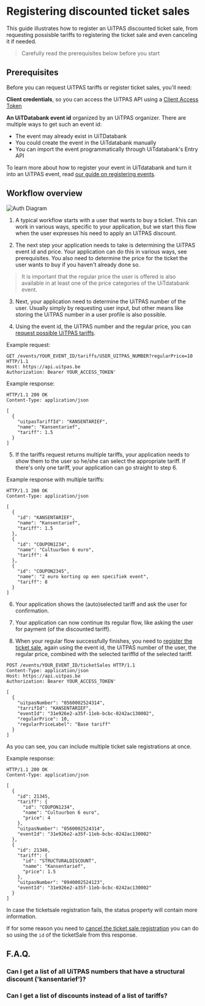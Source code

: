 # Registering discounted ticket sales

This guide illustrates how to register an UiTPAS discounted ticket sale, from requesting possisble tariffs to registering the ticket sale and even canceling it if needed.

<!-- theme: warning -->

> Carefully read the prerequisites below before you start

## Prerequisites

Before you can request UiTPAS tariffs or register ticket sales, you'll need:

**Client credentials**, so you can access the UiTPAS API using a [Client Access Token](https://publiq.stoplight.io/docs/authentication/docs/Authentication-methods/Client-access-token.md)

**An UiTDatabank event id** organized by an UiTPAS organizer. There are multiple ways to get such an event id:

  * The event may already exist in UiTDatabank
  * You could create the event in the UiTdatabank manually 
  * You can import the event programmatically through UiTdatabank's Entry API

To learn more about how to register your event in UiTdatabank and turn it into an UiTPAS event, read [our guide on  registering events](/docs/Guides/Registering-events.md).


## Workflow overview

![Auth Diagram](https://acc.uitid.be/api/uitpas-ticketsale-flow.png)

1. A typical workflow starts with a user that wants to buy a ticket. This can work in various ways, specific to your application, but we start this flow when the user expresses his need to apply an UiTPAS discount.

2. The next step your application needs to take is determining the UiTPAS event id and price. Your application can do this in various ways, see prerequisites. You also need to determine the price for the ticket the user wants to buy if you haven't already done so. 

> It is important that the regular price the user is offered is also available in at least one of the price categories of the UiTdatabank event.

3. Next, your application need to determine the UiTPAS number of the user. Usually simply by requesting user input, but other means like storing the UiTPAS number in a user profile is also possible.

4. Using the event id, the UiTPAS number and the regular price, you can [request possible UiTPAS tariffs](/docs/uitpas/reference/UiTPAS.v2.json/paths/~1tariffs/get).

Example request:

```http
GET /events/YOUR_EVENT_ID/tariffs/USER_UITPAS_NUMBER?regularPrice=10 HTTP/1.1
Host: https://api.uitpas.be
Authorization: Bearer YOUR_ACCESS_TOKEN'
```

Example response:

```http
HTTP/1.1 200 OK
Content-Type: application/json

[
  {
    "uitpasTariffId": "KANSENTARIEF",
    "name": "Kansentarief",
    "tariff": 1.5
  }
]
```

5. If the tariffs request returns multiple tariffs, your application needs to show them to the user so he/she can select the appropriate tariff. If there's only one tariff, your application can go straight to step 6.

Example response with multiple tariffs:

```http
HTTP/1.1 200 OK
Content-Type: application/json

[
  {
    "id": "KANSENTARIEF",
    "name": "Kansentarief",
    "tariff": 1.5
  },
  {
    "id": "COUPON1234",
    "name": "Cultuurbon 6 euro",
    "tariff": 4
  },
  {
    "id": "COUPON2345",
    "name": "2 euro korting op een specifiek event",
    "tariff": 8
  }
]
```


6. Your application shows the (auto)selected tariff and ask the user for confirmation. 

7. Your application can now continue its regular flow, like asking the user for payment (of the discounted tariff).

8. When your regular flow successfully finishes, you need to [register the ticket sale](/docs/uitpas/reference/UiTPAS.v2.json/paths/~1ticketSales/post), again using the event id, the UiTPAS number of the user, the regular price, combined with the selected tariffId of the selected tariff.


```http
POST /events/YOUR_EVENT_ID/ticketSales HTTP/1.1
Content-Type: application/json
Host: https://api.uitpas.be
Authorization: Bearer YOUR_ACCESS_TOKEN'

[
  {
    "uitpasNumber": "0560002524314",
    "tarrifId": "KANSENTARIEF",
    "eventId": "31e926e2-a35f-11eb-bcbc-0242ac130002",
    "regularPrice": 10,
    "regularPriceLabel": "Base tariff"
  }
]
```

As you can see, you can include multiple ticket sale registrations at once.

Example response:
```http
HTTP/1.1 200 OK
Content-Type: application/json

[
  {
    "id": 21345,
    "tariff": {
      "id": "COUPON1234",
      "name": "Cultuurbon 6 euro",
      "price": 4
    },
    "uitpasNumber": "0560002524314",
    "eventId": "31e926e2-a35f-11eb-bcbc-0242ac130002"
  },
  {
    "id": 21346,
    "tariff": {
      "id": "STRUCTURALDISCOUNT",
      "name": "Kansentarief",
      "price": 1.5
    },
    "uitpasNumber": "0940002524123",
    "eventId": "31e926e2-a35f-11eb-bcbc-0242ac130002"
  }
]
```

In case the ticketsale registration fails, the status property will contain more information. 

If for some reason you need to [cancel the ticket sale registration](/docs/uitpas/reference/UiTPAS.v2.json/paths/~1ticketSales~1%7BticketSaleId%7D/delete) you can do so using the `id` of the ticketSale from this response.

## F.A.Q.

### Can I get a list of all UiTPAS numbers that have a structural discount ('kansentarief')?

### Can I get a list of discounts instead of a list of tariffs?

